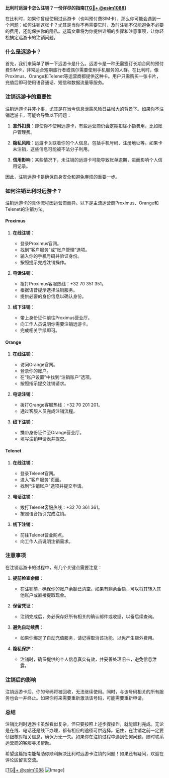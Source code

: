 **比利时远游卡怎么注销？一份详尽的指南[[TG💪+ @esim1088](https://t.me/s/esim1088)]**

在比利时，如果你曾经使用过远游卡（也叫预付费SIM卡），那么你可能会遇到一个问题：如何注销这张卡？尤其是当你不再需要它时，及时注销不仅能避免不必要的费用，还能保护你的隐私。这篇文章将为你提供详细的步骤和注意事项，让你轻松搞定远游卡的注销问题。

### 什么是远游卡？

首先，我们来简单了解一下远游卡是什么。远游卡是一种无需签订长期合同的预付费SIM卡，非常适合短期旅行者或偶尔需要使用手机服务的人群。在比利时，像Proximus、Orange和Telenet等运营商都提供这种卡。用户只需购买一张卡片，充值后即可使用语音通话、短信和数据流量等服务。

### 注销远游卡的重要性

注销远游卡并非小事，尤其是在当今信息泄露风险日益增大的背景下。如果你不注销远游卡，可能会导致以下问题：

1. **意外扣费**：即使你不使用远游卡，有些运营商仍会定期扣除小额费用，比如账户管理费。
   
2. **隐私风险**：远游卡关联着你的个人信息，包括手机号码、注册地址等。如果卡未注销，这些信息可能被不法分子利用。

3. **信用影响**：某些情况下，未注销的远游卡可能导致账单逾期，进而影响个人信用记录。

因此，注销远游卡是确保自身安全和避免麻烦的重要一步。

### 如何注销比利时远游卡？

注销远游卡的具体流程因运营商而异。以下是主流运营商Proximus、Orange和Telenet的注销方法。

#### Proximus

1. **在线注销**：
   - 登录Proximus官网。
   - 找到“客户服务”或“账户管理”选项。
   - 输入你的手机号码并验证身份。
   - 按照提示完成注销操作。

2. **电话注销**：
   - 拨打Proximus客服热线：+32 70 351 351。
   - 根据语音提示选择注销服务。
   - 提供必要的身份信息以确认身份。

3. **线下注销**：
   - 带上身份证件前往Proximus营业厅。
   - 向工作人员说明你需要注销远游卡。
   - 完成相关手续即可。

#### Orange

1. **在线注销**：
   - 访问Orange官网。
   - 登录你的账户。
   - 在“账户设置”中找到“注销账户”选项。
   - 按照指示提交注销请求。

2. **电话注销**：
   - 拨打Orange客服热线：+32 70 201 201。
   - 通过客服人员完成注销流程。

3. **线下注销**：
   - 携带身份证件至Orange营业厅。
   - 填写注销申请表并提交。

#### Telenet

1. **在线注销**：
   - 登录Telenet官网。
   - 进入“客户服务”页面。
   - 找到“注销账户”选项并提交申请。

2. **电话注销**：
   - 拨打Telenet客服热线：+32 70 361 361。
   - 按照语音指引完成注销。

3. **线下注销**：
   - 前往Telenet营业网点。
   - 向工作人员说明注销需求。

### 注意事项

在注销远游卡的过程中，有几个关键点需要注意：

1. **提前检查余额**：
   - 在注销前，确保你的账户余额已清空。如果有剩余金额，可以将其转入其他账户或直接提取现金。

2. **保留凭证**：
   - 注销完成后，务必保存好所有相关的确认邮件或收据，以备后续查询。

3. **避免自动续费**：
   - 如果你绑定了自动充值服务，请记得取消该功能，以免产生额外费用。

4. **隐私保护**：
   - 注销时，确保提供的个人信息真实有效，并妥善处理旧卡，避免信息泄露。

### 注销后的影响

注销远游卡后，你的号码将被回收，无法继续使用。同时，与该号码相关的所有服务也会一并终止。如果你将来需要重新激活该号码，可能需要重新申请。

### 总结

注销比利时远游卡虽然看似复杂，但只要按照上述步骤操作，就能顺利完成。无论是在线、电话还是线下办理，都有相应的途径可供选择。记住，在注销之前一定要仔细核对相关信息，确保万无一失。如果你在注销过程中遇到任何问题，随时联系运营商的客服寻求帮助。

希望这篇指南能帮助你顺利解决比利时远游卡注销的问题！如果还有疑问，欢迎在评论区留言交流。

[[TG💪+ @esim1088](https://t.me/s/esim1088) ![Image](https://i.postimg.cc/4NQfJmqS/Snipaste-2025-05-13-00-14-12.png)]
